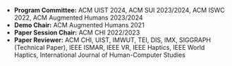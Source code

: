 - **Program Committee:** ACM UIST 2024, ACM SUI 2023/2024, ACM ISWC 2022, ACM Augmented Humans 2023/2024
- **Demo Chair:** ACM Augmented Humans 2021
- **Paper Session Chair:** ACM CHI 2022/2023
- **Paper Reviewer:** ACM CHI, UIST, IMWUT, TEI, DIS, IMX, SIGGRAPH (Technical Paper), IEEE ISMAR, IEEE VR, IEEE Haptics, IEEE World Haptics, International Journal of Human-Computer Studies
